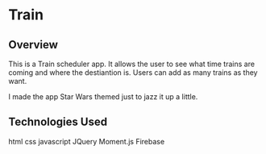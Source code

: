 # Train

## Overview

  This is a Train scheduler app. It allows the user to see what time trains are coming and where the destiantion is.
  Users can add as many trains as they want.
  
  I made the app Star Wars themed just to jazz it up a little.
  
 ## Technologies Used
  
  html
  css
  javascript
  JQuery
  Moment.js
  Firebase
  
 
